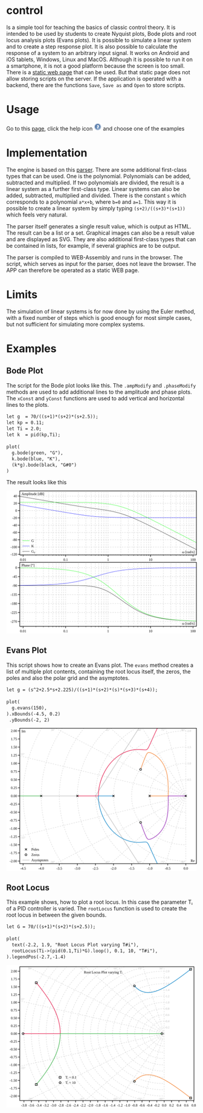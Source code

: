 # control #

Is a simple tool for teaching the basics of classic control theory.
It is intended to be used by students to create Nyquist plots, 
Bode plots and root locus analysis plots (Evans plots). It is possible 
to simulate a linear system and to create a step response plot. 
It is also possible to calculate the response of a system to an arbitrary 
input signal.
It works on Android and iOS tablets, Windows, Linux and MacOS.
Although it is possible to run it on a smartphone, it is not a good 
platform because the screen is too small.
There is a [static web page](https://hneemann.github.io/control/) 
that can be used. But that static page does not allow storing scripts on 
the server. 
If the application is operated with a backend, there are the functions 
`Save`, `Save as` and `Open` to store scripts.

# Usage #

Go to this [page](https://hneemann.github.io/control/), click the help 
icon <img src="/server/assets/help.svg" width="20"> and choose one of the examples

# Implementation #

The engine is based on this [parser](https://github.com/hneemann/parser2).
There are some additional first-class types that can be used. One is the 
polynomial. Polynomials can be added, subtracted and multiplied. If two 
polynomials are divided, the result is a linear system as a further 
first-class type. Linear systems can also be added, subtracted, 
multiplied and divided. There is the constant `s` which corresponds to a 
polynomial `a*x+b`, where `b=0` and `a=1`. This way it is possible to
create a linear system by simply typing `(s+2)/((s+3)*(s+1))` which 
feels very natural.

The parser itself generates a single result value, which is output as HTML. 
The result can be a list or a set. Graphical images can also be a result 
value and are displayed as SVG. They are also additional first-class types 
that can be contained in lists, for example, if several graphics are to be 
output.

The parser is compiled to WEB-Assembly and runs in the browser. 
The script, which serves as input for the parser, does not leave 
the browser. The APP can therefore be operated as a static WEB page.

# Limits #

The simulation of linear systems is for now done by using the Euler method, with a 
fixed number of steps which is good enough for most simple cases, but not 
sufficient for simulating more complex systems.

# Examples #

## Bode Plot ##

The script for the Bode plot looks like this. The `.ampModify` and 
`.phaseModify` methods are used to add additional lines to the amplitude and
phase plots. The `xConst` and `yConst` functions are used to add vertical
and horizontal lines to the plots. 

```
let g  = 70/((s+1)*(s+2)*(s+2.5));
let kp = 0.11;
let Ti = 2.0;
let k  = pid(kp,Ti);

plot(
  g.bode(green, "G"),
  k.bode(blue, "K"),
  (k*g).bode(black, "G#0")
)
```
The result looks like this

![Bode plot](/bode.svg)

## Evans Plot ##

This script shows how to create an Evans plot. The `evans` method creates a list of 
multiple plot contents, containing the root locus itself, the zeros, the poles and 
also the polar grid and the asymptotes. 

```
let g = (s^2+2.5*s+2.225)/((s+1)*(s+2)*(s)*(s+3)*(s+4));

plot(
  g.evans(150),
).xBounds(-4.5, 0.2)
 .yBounds(-2, 2)
 ```

![Evans plot](/evans.svg)

## Root Locus ##

This example shows, how to plot a root locus. In this case the parameter Tᵢ of a 
PID controller is varied. The `rootLocus` function is used to create the root 
locus in between the given bounds.

```
let G = 70/((s+1)*(s+2)*(s+2.5));

plot(
  text(-2.2, 1.9, "Root Locus Plot varying T#i"),
  rootLocus(Ti->(pid(0.1,Ti)*G).loop(), 0.1, 10, "T#i"),
).legendPos(-2.7,-1.4)
```

![Root Locus](/rootLocus.svg)
